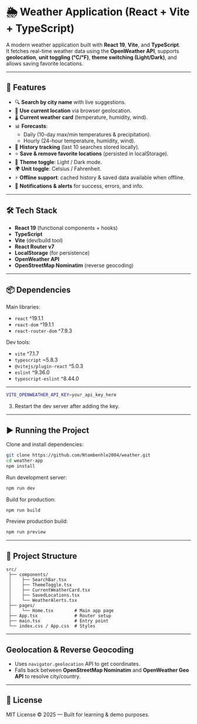 # 🌦️ Weather Application (React + Vite + TypeScript)

A modern weather application built with **React 19**, **Vite**, and **TypeScript**.  
It fetches real-time weather data using the **OpenWeather API**, supports **geolocation**, **unit toggling (°C/°F)**, **theme switching (Light/Dark)**, and allows saving favorite locations.  

---

## 🚀 Features

- 🔍 **Search by city name** with live suggestions.
- 📍 **Use current location** via browser geolocation.
- 🌡️ **Current weather card** (temperature, humidity, wind).
- 📊 **Forecasts**:
  - Daily (10-day max/min temperatures & precipitation).
  - Hourly (24-hour temperature, humidity, wind).
- 💾 **History tracking** (last 10 searches stored locally).
- ⭐ **Save & remove favorite locations** (persisted in localStorage).
- 🎨 **Theme toggle**: Light / Dark mode.
- 🌍 **Unit toggle**: Celsius / Fahrenheit.
- ⚡ **Offline support**: cached history & saved data available when offline.
- 🔔 **Notifications & alerts** for success, errors, and info.

---

## 🛠️ Tech Stack

- **React 19** (functional components + hooks)
- **TypeScript**
- **Vite** (dev/build tool)
- **React Router v7**
- **LocalStorage** (for persistence)
- **OpenWeather API**
- **OpenStreetMap Nominatim** (reverse geocoding)

---

## 📦 Dependencies

Main libraries:

- `react` ^19.1.1
- `react-dom` ^19.1.1
- `react-router-dom` ^7.9.3

Dev tools:

- `vite` ^7.1.7
- `typescript` ~5.8.3
- `@vitejs/plugin-react` ^5.0.3
- `eslint` ^9.36.0
- `typescript-eslint` ^8.44.0

---

<!-- ## 🔑 API Key Setup

This project requires an **OpenWeather API key**.  

1. Go to [OpenWeather](https://openweathermap.org/api) and sign up.
2. Create a `.env` file in the project root: -->

   ```bash
   VITE_OPENWEATHER_API_KEY=your_api_key_here
   ```

3. Restart the dev server after adding the key.

---

## ▶️ Running the Project

Clone and install dependencies:

```bash
git clone https://github.com/Ntombenhle2004/weather.git
cd weather-app
npm install
```

Run development server:

```bash
npm run dev
```

Build for production:

```bash
npm run build
```

Preview production build:

```bash
npm run preview
```

---

## 📂 Project Structure

```
src/
 ├── components/
 │    ├── SearchBar.tsx
 │    ├── ThemeToggle.tsx
 │    ├── CurrentWeatherCard.tsx
 │    ├── SavedLocations.tsx
 │    └── WeatherAlerts.tsx
 ├── pages/
 │    └── Home.tsx        # Main app page
 ├── App.tsx              # Router setup
 ├── main.tsx             # Entry point
 └── index.css / App.css  # Styles
```

---

## Geolocation & Reverse Geocoding

- Uses `navigator.geolocation` API to get coordinates.
- Falls back between **OpenStreetMap Nominatim** and **OpenWeather Geo API** to resolve city/country.

---



## 📝 License

MIT License © 2025 — Built for learning & demo purposes.

